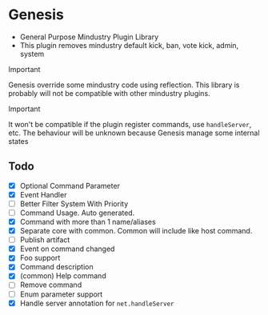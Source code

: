 # Genesis

- General Purpose Mindustry Plugin Library
- This plugin removes mindustry default kick, ban, vote kick, admin, system

> [!IMPORTANT]
> Genesis override some mindustry code using reflection. This library is probably will not be compatible
> with other mindustry plugins.

> [!IMPORTANT]
> It won't be compatible if the plugin register commands, use `handleServer`, etc.
> The behaviour will be unknown because Genesis manage some internal states

## Todo

- [x] Optional Command Parameter
- [x] Event Handler
- [ ] Better Filter System With Priority
- [ ] Command Usage. Auto generated.
- [x] Command with more than 1 name/aliases
- [x] Separate core with common. Common will include like host command.
- [ ] Publish artifact
- [x] Event on command changed
- [x] Foo support
- [x] Command description
- [x] (common) Help command
- [ ] Remove command
- [ ] Enum parameter support
- [x] Handle server annotation for `net.handleServer`